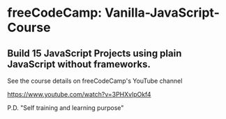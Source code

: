 # freeCodeCamp: Vanilla-JavaScript-Course

  ## Build 15 JavaScript Projects using plain JavaScript without frameworks.

See the course details on freeCodeCamp's YouTube channel

https://www.youtube.com/watch?v=3PHXvlpOkf4

P.D. "Self training and learning purpose"

